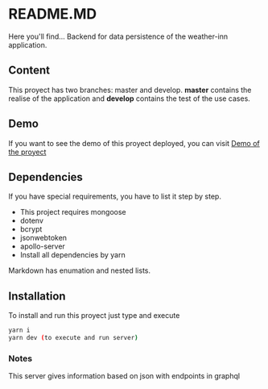 # README.MD
Here you'll find... 
Backend for data persistence of the weather-inn application.

## Content
This proyect has two branches: master and develop. **master** contains the realise of the application and **develop** contains the test of the use cases.

## Demo
If you want to see the demo of this proyect deployed, you can visit [Demo of the proyect](https://germanps.com/)

## Dependencies
If you have special requirements, you have to list it step by step.
* This project requires mongoose
* dotenv
* bcrypt 
* jsonwebtoken 
* apollo-server
* Install all dependencies by yarn

Markdown has enumation and nested lists.

## Installation
To install and run this proyect just type and execute
```bash
yarn i
yarn dev (to execute and run server)
```

### Notes
This server gives information based on json with endpoints in graphql
